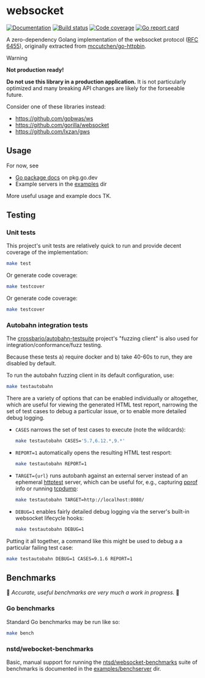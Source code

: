 # websocket

[![Documentation](https://pkg.go.dev/badge/github.com/mccutchen/websocket)](https://pkg.go.dev/github.com/mccutchen/websocket)
[![Build status](https://github.com/mccutchen/websocket/actions/workflows/test.yaml/badge.svg)](https://github.com/mccutchen/websocket/actions/workflows/test.yaml)
[![Code coverage](https://codecov.io/gh/mccutchen/websocket/branch/main/graph/badge.svg)](https://codecov.io/gh/mccutchen/websocket)
[![Go report card](http://goreportcard.com/badge/github.com/mccutchen/websocket)](https://goreportcard.com/report/github.com/mccutchen/websocket)

A zero-dependency Golang implementation of the websocket protocol ([RFC 6455][rfc]),
originally extracted from [mccutchen/go-httpbin][].

> [!WARNING]
> **Not production ready!**

**Do not use this library in a production application.** It is not
particularly optimized and many breaking API changes are likely for the
forseeable future.

Consider one of these libraries instead:
- https://github.com/gobwas/ws
- https://github.com/gorilla/websocket
- https://github.com/lxzan/gws

## Usage

For now, see
- [Go package docs][pkgdocs] on pkg.go.dev
- Example servers in the [examples](/examples) dir

More useful usage and example docs TK.

## Testing

### Unit tests

This project's unit tests are relatively quick to run and provide decent
coverage of the implementation:

```bash
make test
```

Or generate code coverage:

```bash
make testcover
```

Or generate code coverage:

```bash
make testcover
```

### Autobahn integration tests

The [crossbario/autobahn-testsuite][autobahn] project's "fuzzing client" is
also used for integration/conformance/fuzz testing.

Because these tests a) require docker and b) take 40-60s to run, they are
disabled by default.

To run the autobahn fuzzing client in its default configuration, use:

```bash
make testautobahn
```

There are a variety of options that can be enabled individually or altogether,
which are useful for viewing the generated HTML test report, narrowing the
set of test cases to debug a particular issue, or to enable more detailed
debug logging.

- `CASES` narrows the set of test cases to execute (note the wildcards):

  ```bash
  make testautobahn CASES='5.7,6.12.*,9.*'
  ```

- `REPORT=1` automatically opens the resulting HTML test resport:

  ```bash
  make testautobahn REPORT=1
  ```

- `TARGET={url}` runs autobanh against an external server instead of an
  ephemeral [httptest][] server, which can be useful for, e.g.,
  capturing [pprof][] info or running [tcpdump][]:

  ```bash
  make testautobahn TARGET=http://localhost:8080/
  ```

- `DEBUG=1` enables fairly detailed debug logging via the server's built-in
  websocket lifecycle hooks:

  ```bash
  make testautobahn DEBUG=1
  ```

Putting it all together, a command like this might be used to debug a
a particular failing test case:

```bash
make testautobahn DEBUG=1 CASES=9.1.6 REPORT=1
```

## Benchmarks

🚧 _Accurate, useful benchmarks are very much a work in progress._ 🚧

### Go benchmarks

Standard Go benchmarks may be run like so:

```bash
make bench
```

### nstd/webocket-benchmarks

Basic, manual support for running the [ntsd/websocket-benchmarks][ntsd] suite
of benchmarks is documented in the [examples/benchserver][benchserver] dir.

[autobahn]: https://github.com/crossbario/autobahn-testsuite
[benchserver]: /examples/benchserver/README.md
[httptest]: https://pkg.go.dev/net/http/httptest
[mccutchen/go-httpbin]: https://github.com/mccutchen/go-httpbin
[ntsd]: https://github.com/ntsd/websocket-benchmark
[pkgdocs]: https://pkg.go.dev/github.com/mccutchen/websocket
[pprof]: https://pkg.go.dev/runtime/pprof
[rfc]: https://datatracker.ietf.org/doc/html/rfc6455
[tcpdump]: https://www.tcpdump.org/
